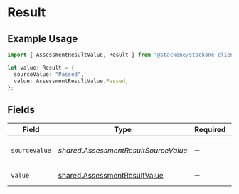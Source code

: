 # Result

## Example Usage

```typescript
import { AssessmentResultValue, Result } from "@stackone/stackone-client-ts/sdk/models/shared";

let value: Result = {
  sourceValue: "Passed",
  value: AssessmentResultValue.Passed,
};
```

## Fields

| Field                                                                               | Type                                                                                | Required                                                                            | Description                                                                         | Example                                                                             |
| ----------------------------------------------------------------------------------- | ----------------------------------------------------------------------------------- | ----------------------------------------------------------------------------------- | ----------------------------------------------------------------------------------- | ----------------------------------------------------------------------------------- |
| `sourceValue`                                                                       | *shared.AssessmentResultSourceValue*                                                | :heavy_minus_sign:                                                                  | The source value of the test result.                                                | Passed                                                                              |
| `value`                                                                             | [shared.AssessmentResultValue](../../../sdk/models/shared/assessmentresultvalue.md) | :heavy_minus_sign:                                                                  | The result of the test.                                                             | passed                                                                              |